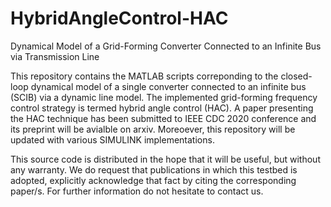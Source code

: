 # HybridAngleControl-HAC
Dynamical Model of a Grid-Forming Converter Connected to an Infinite Bus via Transmission Line

This repository contains the MATLAB scripts correponding to the closed-loop dynamical model of a single converter connected to an infinite bus (SCIB) via a dynamic line model. The implemented grid-forming frequency control strategy is termed hybrid angle control (HAC). A paper presenting the HAC technique has been submitted to IEEE CDC 2020 conference and its preprint will be avialble on arxiv. Moreoever, this repository will be updated with various SIMULINK implementations.

This source code is distributed in the hope that it will be useful, but without any warranty.
We do request that publications in which this testbed is adopted, explicitly acknowledge that fact by citing the corresponding paper/s.
For further information do not hesitate to contact us.  
